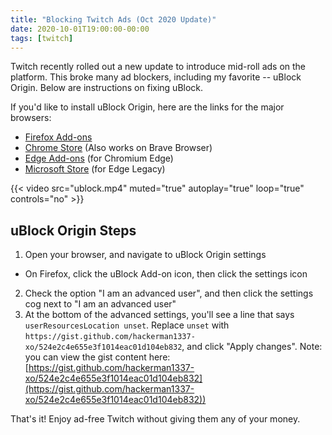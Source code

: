 ```yaml
---
title: "Blocking Twitch Ads (Oct 2020 Update)"
date: 2020-10-01T19:00:00-00:00
tags: [twitch]
---
```


Twitch recently rolled out a new update to introduce mid-roll ads on the platform. This broke many ad blockers, including my favorite -- uBlock Origin. Below are instructions on fixing uBlock.

If you'd like to install uBlock Origin, here are the links for the major browsers:

- [Firefox Add-ons](https://addons.mozilla.org/en-US/firefox/addon/ublock-origin/)
- [Chrome Store](https://chrome.google.com/webstore/detail/ublock-origin/cjpalhdlnbpafiamejdnhcphjbkeiagm?hl=en) (Also works on Brave Browser)
- [Edge Add-ons](https://microsoftedge.microsoft.com/addons/detail/ublock-origin/odfafepnkmbhccpbejgmiehpchacaeak) (for Chromium Edge)
- [Microsoft Store](https://www.microsoft.com/en-us/p/ublock-origin/9nblggh444l4) (for Edge Legacy)

{{< video src="ublock.mp4" muted="true" autoplay="true" loop="true" controls="no" >}}

## uBlock Origin Steps

1. Open your browser, and navigate to uBlock Origin settings
- On Firefox, click the uBlock Add-on icon, then click the settings icon
2. Check the option "I am an advanced user", and then click the settings cog next to "I am an advanced user"
3. At the bottom of the advanced settings, you'll see a line that says `userResourcesLocation unset`. Replace `unset` with `https://gist.github.com/hackerman1337-xo/524e2c4e655e3f1014eac01d104eb832`, and click "Apply changes". Note: you can view the gist content here: [https://gist.github.com/hackerman1337-xo/524e2c4e655e3f1014eac01d104eb832](https://gist.github.com/hackerman1337-xo/524e2c4e655e3f1014eac01d104eb832))

That's it! Enjoy ad-free Twitch without giving them any of your money.